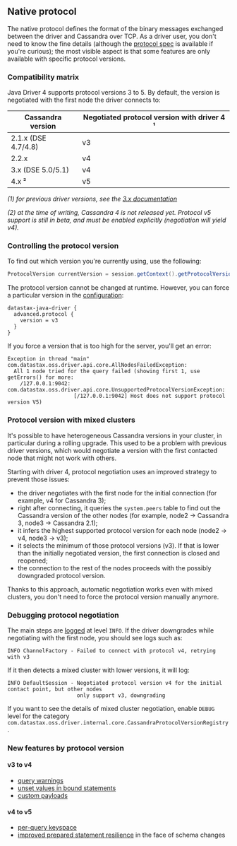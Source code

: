 ## Native protocol

The native protocol defines the format of the binary messages exchanged between the driver and
Cassandra over TCP. As a driver user, you don't need to know the fine details (although the
[protocol spec] is available if you're curious); the most visible aspect is that some features are
only available with specific protocol versions.

### Compatibility matrix

Java Driver 4 supports protocol versions 3 to 5. By default, the version is negotiated with the
first node the driver connects to:

| Cassandra version   | Negotiated protocol version with driver 4 ¹     |
|---------------------|-------------------------------------------------|
| 2.1.x (DSE 4.7/4.8) | v3                                              |
| 2.2.x               | v4                                              |
| 3.x (DSE 5.0/5.1)   | v4                                              |
| 4.x ²               | v5                                              |

*(1) for previous driver versions, see the [3.x documentation][driver3]*

*(2) at the time of writing, Cassandra 4 is not released yet. Protocol v5 support is still in beta,
and must be enabled explicitly (negotiation will yield v4).*

### Controlling the protocol version

To find out which version you're currently using, use the following:

```java
ProtocolVersion currentVersion = session.getContext().getProtocolVersion();
```

The protocol version cannot be changed at runtime. However, you can force a particular version in
the [configuration](../configuration/):

```
datastax-java-driver {
  advanced.protocol {
    version = v3
  }
}
```

If you force a version that is too high for the server, you'll get an error:

```
Exception in thread "main" com.datastax.oss.driver.api.core.AllNodesFailedException:
  All 1 node tried for the query failed (showing first 1, use getErrors() for more:
    /127.0.0.1:9042: com.datastax.oss.driver.api.core.UnsupportedProtocolVersionException:
                     [/127.0.0.1:9042] Host does not support protocol version V5)
```

### Protocol version with mixed clusters

It's possible to have heterogeneous Cassandra versions in your cluster, in particular during a
rolling upgrade. This used to be a problem with previous driver versions, which would negotiate a
version with the first contacted node that might not work with others.

Starting with driver 4, protocol negotiation uses an improved strategy to prevent those issues:

* the driver negotiates with the first node for the initial connection (for example, v4 for
  Cassandra 3);
* right after connecting, it queries the `system.peers` table to find out the Cassandra version of
  the other nodes (for example, node2 → Cassandra 3, node3 → Cassandra 2.1);
* it infers the highest supported protocol version for each node (node2 → v4, node3 → v3);
* it selects the minimum of those protocol versions (v3). If that is lower than the initially
  negotiated version, the first connection is closed and reopened; 
* the connection to the rest of the nodes proceeds with the possibly downgraded protocol version.

Thanks to this approach, automatic negotiation works even with mixed clusters, you don't need to
force the protocol version manually anymore. 

### Debugging protocol negotiation

The main steps are [logged](../logging/) at level `INFO`. If the driver downgrades while negotiating
with the first node, you should see logs such as:

```
INFO ChannelFactory - Failed to connect with protocol v4, retrying with v3
```

If it then detects a mixed cluster with lower versions, it will log: 

```
INFO DefaultSession - Negotiated protocol version v4 for the initial contact point, but other nodes
                      only support v3, downgrading
```

If you want to see the details of mixed cluster negotiation, enable `DEBUG` level for the category
`com.datastax.oss.driver.internal.core.CassandraProtocolVersionRegistry`.

### New features by protocol version

#### v3 to v4

* [query warnings][ExecutionInfo.getWarnings]
* [unset values in bound statements](../statements/prepared/#unset-values)
* [custom payloads][Request.getCustomPayload]

#### v4 to v5

* [per-query keyspace](../statements/per_query_keyspace)
* [improved prepared statement resilience](../statements/prepared/#prepared-statements-and-schema-changes)
  in the face of schema changes

[protocol spec]: https://github.com/datastax/native-protocol/tree/1.x/src/main/resources
[driver3]: https://docs.datastax.com/en/developer/java-driver/3.5/manual/native_protocol/

[ExecutionInfo.getWarnings]: https://docs.datastax.com/en/drivers/java/4.1/com/datastax/oss/driver/api/core/cql/ExecutionInfo.html#getWarnings--
[Request.getCustomPayload]:  https://docs.datastax.com/en/drivers/java/4.1/com/datastax/oss/driver/api/core/session/Request.html#getCustomPayload--